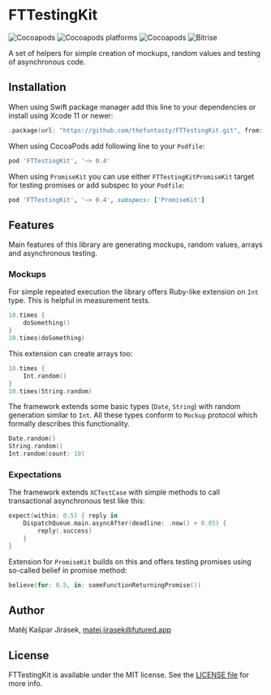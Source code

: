 # FTTestingKit

![Cocoapods](https://img.shields.io/cocoapods/v/FTTestingKit)
![Cocoapods platforms](https://img.shields.io/cocoapods/p/FTTestingKit)
![Cocoapods](https://img.shields.io/cocoapods/l/FTTestingKit)
![Bitrise](https://img.shields.io/bitrise/f8e8740dfdd3c6a2?token=_ejKL14TVCB_KLWT4-wDxw)

A set of helpers for simple creation of mockups, random values and testing of asynchronous code.

## Installation

When using Swift package manager add this line
to your dependencies or install using Xcode 11 or newer:

```swift
.package(url: "https://github.com/thefuntasty/FTTestingKit.git", from: "0.4.0")
```

When using CocoaPods add following line to your `Podfile`:

```ruby
pod 'FTTestingKit', '~> 0.4'
```

When using `PromiseKit` you can use either `FTTestingKitPromiseKit`
target for testing promises or add subspec to your `Podfile`:

```ruby
pod 'FTTestingKit', '~> 0.4', subspecs: ['PromiseKit']
```

## Features

Main features of this library are generating mockups,
random values, arrays and asynchronous testing.

### Mockups

For simple repeated execution the library offers Ruby-like extension on `Int` type. This is helpful in measurement tests.

```swift
10.times {
    doSomething()
}
10.times(doSomething)
```

This extension can create arrays too:

```swift
10.times {
    Int.random()
}
10.times(String.random)
```

The framework extends some basic types (`Date`, `String`)
with random generation similar to `Int`.
All these types conform to `Mockup` protocol
which formally describes this functionality.

```swift
Date.random()
String.random()
Int.random(count: 10)
```

### Expectations

The framework extends `XCTestCase` with simple methods to call transactional asynchronous test like this:

```swift
expect(within: 0.5) { reply in
    DispatchQueue.main.asyncAfter(deadline: .now() + 0.05) {
        reply(.success)
    }
}
```

Extension for `PromiseKit` builds on this and offers testing promises using so-called belief in promise method:

```swift
believe(for: 0.5, in: someFunctionReturningPromise())
```

## Author

Matěj Kašpar Jirásek, <matej.jirasek@futured.app>

## License

FTTestingKit is available under the MIT license. See the [LICENSE file](LICENSE) for more info.
